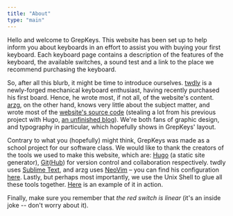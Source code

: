 ```yaml
---
title: "About"
type: "main"
---
```


Hello and welcome to GrepKeys. This website has been set up to help inform you about keyboards in an effort to assist you with buying your first keyboard. Each keyboard page contains a description of the features of the keyboard, the available switches, a sound test and a link to the place we recommend purchasing the keyboard.

So, after all this blurb, it might be time to introduce ourselves. [twdly](https://github.com/twdly) is a newly-forged mechanical keyboard enthusiast, having recently purchased his first board. Hence, he wrote most, if not all, of the website's content. [arzg](https://github.com/arzg), on the other hand, knows very little about the subject matter, and wrote most of the [website's source code](https://github.com/grepkeys/website) (stealing a lot from his previous project with Hugo, [an unfinished blog](https://arzg.github.io)). We're both fans of graphic design, and typography in particular, which hopefully shows in GrepKeys' layout.

Contrary to what you (hopefully) might think, GrepKeys was made as a school project for our software class. We would like to thank the creators of the tools we used to make this website, which are: [Hugo](https://gohugo.io/) (a static site generator), [Git](https://git-scm.com)([Hub](https://github.com)) for version control and collaboration respectively. twdly uses [Sublime Text](https://www.sublimetext.com/), and arzg uses [NeoVim](https://neovim.io/) – you can find his configuration [here](https://github.com/arzg/dotfiles).  Lastly, but perhaps most importantly, we use the Unix Shell to glue all these tools together. [Here](https://github.com/grepkeys/website/blob/master/deploy.sh) is an example of it in action.

Finally, make sure you remember that *the red switch is linear* (it's an inside joke -- don't worry about it).
